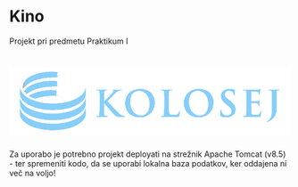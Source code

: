 # Kino
Projekt pri predmetu Praktikum I
# ![logo](/10_nacrt/logo/logo.png)

Za uporabo je potrebno projekt deployati na strežnik Apache Tomcat (v8.5) - ter spremeniti kodo, da se uporabi lokalna baza podatkov, ker oddajena ni več na voljo!
